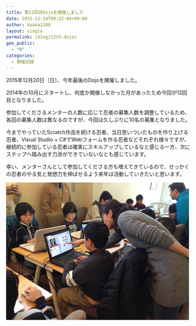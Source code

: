 ```yaml
---
title: 第12回目Dojoを開催しました
date: 2015-12-24T08:22:04+09:00
author: kwaka1208
layout: single
permalink: /blog/12th-dojo/
geo_public:
  - "0"
categories:
  - 開催記録
---
```

2015年12月20日（日）、今年最後のDojoを開催しました。
  
2014年の10月にスタートし、何度か開催しなかった月があったため今回が12回目となりました。

参加してくださるメンターの人数に応じて忍者の募集人数を調整しているため、各回の募集人数は異なるのですが、今回は久しぶりに10名の募集となりました。

今までやっていたScratch作品を続ける忍者、当日思いついたものを作り上げる忍者、Visual Studio + C#でWebフォームを作る忍者などそれぞれ様々ですが、継続的に参加している忍者は確実にスキルアップしているなと感じる一方、次にステップへ踏み出す力添ができていないなとも感じています。

幸い、メンターさんとして参加してくださる方も増えてきているので、せっかくの忍者のやる気と発想力を伸ばせるよう来年は活動していきたいと思います。

<img src="/images/2015/12/img_4151.jpg" alt="第12回Dojo" width="500" height="375" />